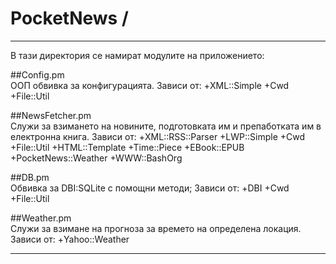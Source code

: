 # PocketNews /
***
В тази директория се намират модулите на приложението:

##Config.pm          
ООП обвивка за конфигурацията.
Зависи от: 
+XML::Simple
+Cwd
+File::Util


##NewsFetcher.pm    
Служи за взимането на новините, подготовката им и препаботката им в електронна книга.
Зависи от:
+XML::RSS::Parser
+LWP::Simple
+Cwd
+File::Util
+HTML::Template
+Time::Piece
+EBook::EPUB
+PocketNews::Weather
+WWW::BashOrg

##DB.pm   
Обвивка за DBI:SQLite с помощни методи;
Зависи от:
+DBI
+Cwd
+File::Util

##Weather.pm         
Служи за взимане на прогноза за времето на определена локация.
Зависи от:
+Yahoo::Weather

***
